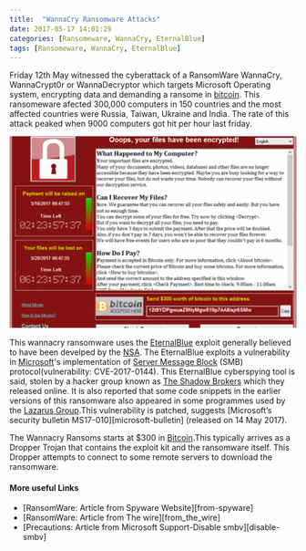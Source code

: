 ```yaml
---
title:  "WannaCry Ransomware Attacks"
date: 2017-05-17 14:01:29
categories: [Ransomeware, WannaCry, EternalBlue]
tags: [Ransomeware, WannaCry, EternalBlue]
---
```


Friday 12th May witnessed the cyberattack of a RansomWare WannaCry, WannaCrypt0r or WannaDecryptor which targets Microsoft Operating system, encrypting data and demanding a ransome in [bitcoin][Bitcoin-link-wiki]. This ransomeware afected 300,000 computers in 150 countries and the most affected countries were Russia, Taiwan, Ukraine and India. The rate of this attack peaked when 9000 computers got hit per hour last friday.

![wannacry](/assets/wannacry.png)

This wannacry ransomware uses the [EternalBlue][eternal-blue-wiki] exploit generally believed to have been develped by the [NSA][nsa-wiki]. The EternalBlue exploits a vulnerability in [Microsoft][microsoft-wiki]'s implementation of [Server Message Block][smb-wiki] (SMB) protocol(vulnerability: CVE-2017-0144). This EternalBlue cyberspying tool is said, stolen by a hacker group known as [The Shadow Brokers][shadow-brokers-wiki] which they released online. It is also reported that some code snippets in the earlier versions of this ransomware also appeared in some programmes used by the [Lazarus Group][lazarus-wiki].This vulnerability is patched, suggests [Microsoft’s security bulletin MS17-010][microsoft-bulletin] (released on 14 May 2017).

The Wannacry Ransoms starts at $300 in [Bitcoin][bitcoin-link-wiki].This typically arrives as a Dropper Trojan that contains the exploit kit and the ransomware itself. This Dropper attempts to connect to some remote servers to download the ransomware.

<h4>More useful Links</h4>
<ul>
  <li> [RansomWare: Article from Spyware Website][from-spyware]</li>
  <li> [RansomWare: Article from The wire][from_the_wire]</li>
  <li> [Precautions: Article from Microsoft Support-Disable smbv][disable-smbv]

</ul>




[from-spyware]:  http://www.2-spyware.com/remove-wannacry-ransomware-virus.html
[from_the_wire]:   https://thewire.in/136128/north-korea-wannacry-ransomware-link/
[bitcoin-link-wiki]:  https://en.wikipedia.org/wiki/Bitcoin
[eternal-blue-wiki]:  https://en.wikipedia.org/wiki/EternalBlue
[nsa-wiki]:  https://en.wikipedia.org/wiki/National_Security_Agency
[microsoft-wiki]:  https://en.wikipedia.org/wiki/Microsoft
[smb-wiki]:  https://en.wikipedia.org/wiki/Server_Message_Block
[shadow-brokers-wiki]:  https://en.wikipedia.org/wiki/The_Shadow_Brokers
[lazarus-wiki]:  https://en.wikipedia.org/wiki/Lazarus_Group
[microsoft_bulletin]:  https://technet.microsoft.com/en-us/library/security/ms17-010.aspx



